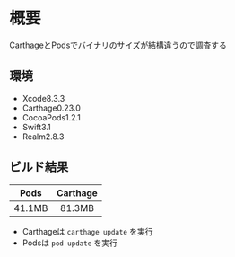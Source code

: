 # 概要

CarthageとPodsでバイナリのサイズが結構違うので調査する

## 環境

- Xcode8.3.3
- Carthage0.23.0
- CocoaPods1.2.1
- Swift3.1
- Realm2.8.3

## ビルド結果

| Pods | Carthage |
|:----:|:--------:|
| 41.1MB | 81.3MB |

- Carthageは `carthage update` を実行
- Podsは `pod update` を実行


